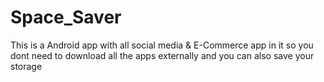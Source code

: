 # Space_Saver
This is a Android app with all social media &amp; E-Commerce app in it so you dont need to download all the apps externally and you can also save your storage
